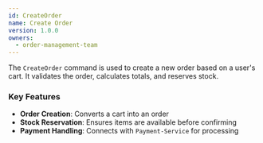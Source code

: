 ```yaml
---
id: CreateOrder
name: Create Order
version: 1.0.0
owners:
  - order-management-team
---
```


The `CreateOrder` command is used to create a new order based on a user's cart. It validates the order, calculates totals, and reserves stock.

<NodeGraph />

### Key Features

- **Order Creation**: Converts a cart into an order  
- **Stock Reservation**: Ensures items are available before confirming  
- **Payment Handling**: Connects with `Payment-Service` for processing  

